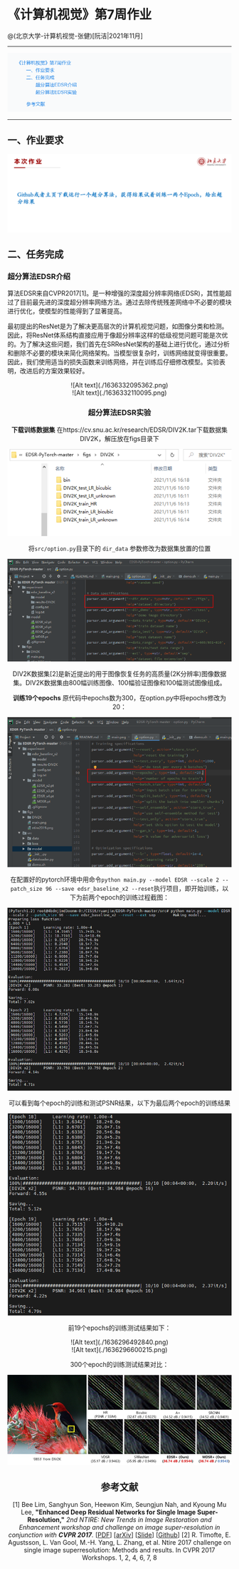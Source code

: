 # 《计算机视觉》第7周作业
@(北京大学-计算机视觉-张健)[阮洁|2021年11月]

--------------

![Alt text](./1636335497035.png)

------------

## 一、作业要求

![Alt text](./1636295282736.png)



##  二、任务完成
### 超分算法EDSR介绍

算法EDSR来自CVPR2017[1]。是一种增强的深度超分辨率网络(EDSR)，其性能超过了目前最先进的深度超分辨率网络方法。通过去除传统残差网络中不必要的模块进行优化，使模型的性能得到了显著提高。

最初提出的ResNet是为了解决更高层次的计算机视觉问题，如图像分类和检测。因此，将ResNet体系结构直接应用于像超分辨率这样的低级视觉问题可能是次优的。为了解决这些问题，我们首先在SRResNet架构的基础上进行优化，通过分析和删除不必要的模块来简化网络架构。当模型很复杂时，训练网络就变得很重要。因此，我们使用适当的损失函数来训练网络，并在训练后仔细修改模型。实验表明，改进后的方案效果较好。

<div align=center>![Alt text](./1636332095362.png)

<div align=center>![Alt text](./1636332110095.png)



### 超分算法EDSR实验
**下载训练数据集**
在https://cv.snu.ac.kr/research/EDSR/DIV2K.tar下载数据集DIV2K，解压放在figs目录下

![Alt text](./1636296666662.png)

将```src/option.py```目录下的 ```dir_data``` 参数修改为数据集放置的位置

![Alt text](./1636296936428.png)


DIV2K数据集[2]是新近提出的用于图像恢复任务的高质量(2K分辨率)图像数据集。DIV2K数据集由800幅训练图像、100幅验证图像和100幅测试图像组成。

**训练19个epochs**
原代码中epochs数为300，在option.py中将epochs修改为20：

![Alt text](./1636295966359.png)

在配置好的pytorch环境中用命令`python main.py --model EDSR --scale 2 --patch_size 96 --save edsr_baseline_x2 --reset`执行项目，即开始训练，以下为前两个epoch的训练过程截图：

![Alt text](./1636294994851.png)

可以看到每个epoch的训练和测试PSNR结果，以下为最后两个epoch的训练结果

![Alt text](./1636295049241.png)

前19个epochs的训练测试结果如下：

<div align=center>![Alt text](./1636296492840.png)

<div align=center>![Alt text](./1636296600215.png)

300个epoch的训练测试结果对比：

![Alt text](./main.png)

## 参考文献
[1] Bee Lim, Sanghyun Son, Heewon Kim, Seungjun Nah, and Kyoung Mu Lee, **"Enhanced Deep Residual Networks for Single Image Super-Resolution,"** <i>2nd NTIRE: New Trends in Image Restoration and Enhancement workshop and challenge on image super-resolution in conjunction with **CVPR 2017**. </i> [[PDF](http://openaccess.thecvf.com/content_cvpr_2017_workshops/w12/papers/Lim_Enhanced_Deep_Residual_CVPR_2017_paper.pdf)] [[arXiv](https://arxiv.org/abs/1707.02921)] [[Slide](https://cv.snu.ac.kr/research/EDSR/Presentation_v3(release).pptx)] [[Github](https://github.com/sanghyun-son/EDSR-PyTorch)]
[2] R. Timofte, E. Agustsson, L. Van Gool, M.-H. Yang, L. Zhang, et al. Ntire 2017 challenge on single image superresolution: Methods and results. In CVPR 2017 Workshops. 1, 2, 4, 6, 7, 8